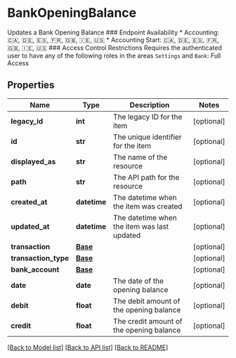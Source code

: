 # BankOpeningBalance

Updates a Bank Opening Balance  ### Endpoint Availability  * Accounting: 🇨🇦, 🇩🇪, 🇪🇸, 🇫🇷, 🇬🇧, 🇮🇪, 🇺🇸 * Accounting Start: 🇨🇦, 🇩🇪, 🇪🇸, 🇫🇷, 🇬🇧, 🇮🇪, 🇺🇸  ### Access Control Restrictions  Requires the authenticated user to have any of the following roles in the areas `Settings` and `Bank`: Full Access
## Properties
Name | Type | Description | Notes
------------ | ------------- | ------------- | -------------
**legacy_id** | **int** | The legacy ID for the item | [optional] 
**id** | **str** | The unique identifier for the item | [optional] 
**displayed_as** | **str** | The name of the resource | [optional] 
**path** | **str** | The API path for the resource | [optional] 
**created_at** | **datetime** | The datetime when the item was created | [optional] 
**updated_at** | **datetime** | The datetime when the item was last updated | [optional] 
**transaction** | [**Base**](Base.md) |  | [optional] 
**transaction_type** | [**Base**](Base.md) |  | [optional] 
**bank_account** | [**Base**](Base.md) |  | [optional] 
**date** | **date** | The date of the opening balance | [optional] 
**debit** | **float** | The debit amount of the opening balance | [optional] 
**credit** | **float** | The credit amount of the opening balance | [optional] 

[[Back to Model list]](../README.md#documentation-for-models) [[Back to API list]](../README.md#documentation-for-api-endpoints) [[Back to README]](../README.md)


